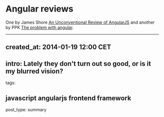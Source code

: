 # Angular reviews

One by James Shore [An Unconventional Review of AngularJS](http://www.letscodejavascript.com/v3/blog/2015/01/angular_review)
and another by PPK [The problem with angular](http://www.quirksmode.org/blog/archives/2015/01/the_problem_wit.html).

---
created_at: 2014-01-19 12:00 CET
---
intro: Lately they don't turn out so good, or is it my blurred vision?
---
tags:

javascript
angularjs
frontend
framework
---
post_type: summary
